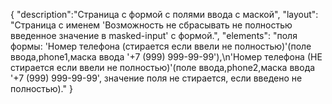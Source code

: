 {
"description":"Страница с формой с полями ввода с маской",
"layout": "Страница с именем 'Возможность не сбрасывать не полностью введенное значение в masked-input' с формой.",
"elements": "поля формы: 'Номер телефона (стирается если ввели не полностью)'(поле ввода,phone1,маска ввода '+7 (999) 999-99-99'),\n'Номер телефона (НЕ стирается если ввели не полностью)'(поле ввода,phone2,маска ввода '+7 (999) 999-99-99', значение поля не стирается, если введено не полностью)."
}